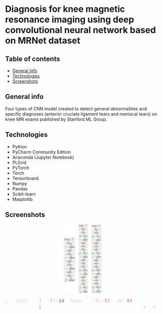 # Diagnosis for knee magnetic resonance imaging using deep convolutional neural network based on MRNet dataset



## Table of contents
* [General info](#general-info)
* [Technologies](#technologies)
* [Screenshots](#screenshots)

## General info
Four types of CNN model created to detect general abnormalities and specific diagnoses (anterior cruciate ligament tears and meniscal tears) on knee MRI exams published by Stanford ML Group.

## Technologies
* Python
* PyCharm Community Edition
* Anaconda (Jupyter Notebook)
* PLGrid
* PyTorch
* Torch
* Tensorboard
* Numpy
* Pandas
* Scikit-learn
* Matplotlib

## Screenshots
<div>
  <p align="center">
    <img src="./images/seq3models.png" height="25%" width="25%">
  </p>
</div>

<div style="display: flex; flex-direction: row">
<div>
  <img height="25%" width="25%" src="./images/basic-06-3.png">
</div>

<div style="display: flex;">
  <img height="25%" width="25%" src="./images/relu-05-3.png">
  <img height="25%" width="25%" src="./images/relu-06-3.png">
 </div>
<div style="display: flex; flex-direction: column">
  <img height="25%" width="25%" src="./images/distBiasReLU.png">
  <img height="25%" width="25%" src="./images/distGradReLU.png">
  <img height="25%" width="25%" src="./images/distWeightReLU.png">
 </div>
 <div style="display: flex;">
  <img height="25%" width="25%" src="./images/histBiasReLU.png">
  <img height="25%" width="25%" src="./images/histGradReLU.png">
  <img height="25%" width="25% "src="./images/histWeightReLU.png">
</div>

<div style="display: flex;">
  <img height="25%" width="25%" src="./images/leaky-05-3.png">
  <img height="25%" width="25%" src="./images/leaky-06-1.png">
 </div>
<div style="display: flex;">
  <img height="25%" width="25%" src="./images/distBiasLeaky.png">
  <img height="25%" width="25%" src="./images/distGradLeaky.png">
  <img height="25%" width="25%" src="./images/distWeightLeaky.png">
 </div>
 <div style="display: flex;">
  <img height="25%" width="25%" src="./images/histBiasLeaky.png">
  <img height="25%" width="25%" src="./images/histGradLeaky.png">
  <img height="25%" width="25% "src="./images/histWeightLeaky.png">
</div>


<div>
  <p align="center">
    <img src="./images/trainACCepoch.png" height="25%" width="25%" >
  </p>
</div>
<div>
  <p align="center">
    <img src="./images/trainLOSScomp.png" height="25%" width="25%">
  </p>
</div>

